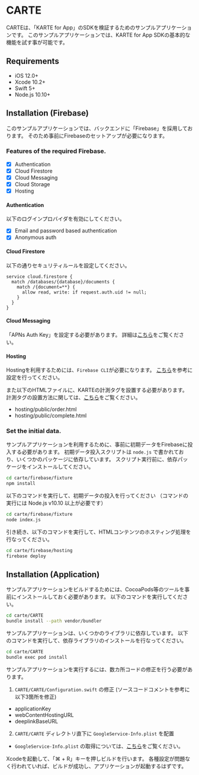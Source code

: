 # CARTE
CARTEは、「KARTE for App」のSDKを検証するためのサンプルアプリケーションです。
このサンプルアプリケーションでは、KARTE for App SDKの基本的な機能を試す事が可能です。

## Requirements
* iOS 12.0+
* Xcode 10.2+
* Swift 5+
* Node.js 10.10+

## Installation (Firebase)
このサンプルアプリケーションでは、バックエンドに「Firebase」を採用しております。
そのため事前にFirebaseのセットアップが必要になります。

### Features of the required Firebase.
- [x] Authentication
- [x] Cloud Firestore
- [x] Cloud Messaging
- [x] Cloud Storage
- [x] Hosting

#### Authentication
以下のログインプロバイダを有効にしてください。
- [x] Email and password based authentication
- [x] Anonymous auth

#### Cloud Firestore
以下の通りセキュリティルールを設定してください。
```
service cloud.firestore {
  match /databases/{database}/documents {
    match /{document=**} {
      allow read, write: if request.auth.uid != null;
    }
  }
}
```

#### Cloud Messaging
「APNs Auth Key」を設定する必要があります。
詳細は[こちら](https://firebase.google.com/docs/cloud-messaging/ios/certs)をご覧ください。

#### Hosting
Hostingを利用するためには、`Firebase CLI`が必要になります。
[こちら](https://firebase.google.com/docs/hosting/quickstart)を参考に設定を行ってください。

また以下のHTMLファイルに、KARTEの計測タグを設置する必要があります。
計測タグの設置方法に関しては、[こちら](https://developers.karte.io/docs/setup-web)をご覧ください。
- hosting/public/order.html
- hosting/public/complete.html

### Set the initial data.
サンプルアプリケーションを利用するために、事前に初期データをFirebaseに投入する必要があります。
初期データ投入スクリプトは `node.js` で書かれており、いくつかのパッケージに依存しています。
スクリプト実行前に、依存パッケージをインストールしてください。
```bash
cd carte/firebase/fixture
npm install
```

以下のコマンドを実行して、初期データの投入を行ってください （コマンドの実行には Node.js v10.10 以上が必要です）

```bash
cd carte/firebase/fixture
node index.js
```

引き続き、以下のコマンドを実行して、HTMLコンテンツのホスティング処理を行なってください。
```bash
cd carte/firebase/hosting
firebase deploy
```

## Installation (Application)
サンプルアプリケーションをビルドするためには、CocoaPods等のツールを事前にインストールしておく必要があります。
以下のコマンドを実行してください。
```bash
cd carte/CARTE
bundle install --path vendor/bundler
```

サンプルアプリケーションは、いくつかのライブラリに依存しています。
以下のコマンドを実行して、依存ライブラリのインストールを行なってください。
```bash
cd carte/CARTE
bundle exec pod install
```

サンプルアプリケーションを実行するには、数カ所コードの修正を行う必要があります。
1. `CARTE/CARTE/Configuration.swift` の修正 (ソースコードコメントを参考に以下3箇所を修正)
  - applicationKey
  - webContentHostingURL
  - deeplinkBaseURL
2. `CARTE/CARTE` ディレクトリ直下に `GoogleService-Info.plist` を配置
  - `GoogleService-Info.plist` の取得については、[こちら](https://firebase.google.com/docs/ios/setup)をご覧ください。

Xcodeを起動して、「⌘ + R」キーを押しビルドを行います。
各種設定が問題なく行われていれば、ビルドが成功し、アプリケーションが起動するはずです。
